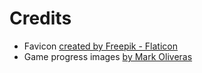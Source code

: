 # Credits

- Favicon [created by Freepik - Flaticon](https://www.flaticon.com/free-icons/hangman-game)
- Game progress images [by Mark Oliveras](https://www.oligalma.com/en/downloads/images/hangman)
